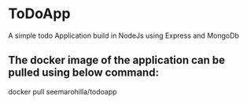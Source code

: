 # ToDoApp
A simple todo Application build in NodeJs using Express and MongoDb
## The docker image of the application can be pulled using below command:
docker pull seemarohilla/todoapp
